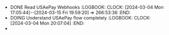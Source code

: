 - DONE Read USAePay Webhooks
  :LOGBOOK:
  CLOCK: [2024-03-04 Mon 17:05:44]--[2024-03-15 Fri 19:59:20] =>  266:53:36
  :END:
- DOING Understand USAePay flow completely
  :LOGBOOK:
  CLOCK: [2024-03-04 Mon 20:07:04]
  :END:
-